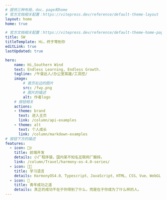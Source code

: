 ```yaml
---
# 提供三种布局，doc、page和home
# 官方文档相关配置：https://vitepress.dev/reference/default-theme-layout
layout: home
home: true

# 官方文档相关配置：https://vitepress.dev/reference/default-theme-home-page
title: SW
titleTemplate: Hi，终于等到你
editLink: true
lastUpdated: true

hero:
    name: Hi,Southern Wind
    text: Endless Learning, Endless Growth.
    tagline: /午餐达人/办公室英雄/工具控/
    image:
        # 首页右边的图片
        src: /fwy.png
        # 图片的描述
        alt: 作者logo
    # 按钮相关
    actions:
    - theme: brand
      text: 进入主页
      link: /column/api-examples
    - theme: alt
      text: 个人成长
      link: /column/markdown-examples
# 按钮下方的描述
features:
  - icon: 🤹♀️
    title: 前端开发
    details: 小厂程序猿，国内某不知名互联网厂搬砖。
    link: /column/Travel/harmony-os-4.0-series/
  - icon: 👩🎨
    title: 学习语言
    details: HarmonyOS4.0、Typescript、JavaScript、HTML、CSS、Vue、WebGL
  - icon: 🧩
    title: 青年成功之道
    details: 真正的成功不在于你得到了什么，而是在于你成为了什么样的人。
---
```

<!-- 自定义组件 -->
<script setup>
import home from './.vitepress/components/home.vue';
</script>

<home />
<style>

</style>